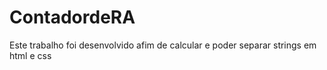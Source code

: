 # ContadordeRA
Este trabalho foi desenvolvido afim de calcular e poder separar strings em html e css

